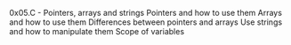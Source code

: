 0x05.C - Pointers, arrays and strings
Pointers and how to use them
Arrays and how to use them
Differences between pointers and arrays
Use strings and how to manipulate them
Scope of variables